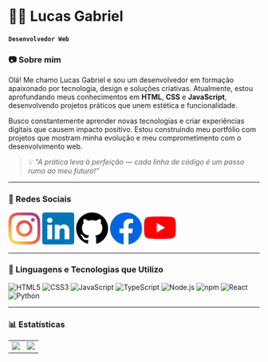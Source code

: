# 👨‍💻 Lucas Gabriel

**`Desenvolvedor Web`**

### 📷 Sobre mim
Olá! Me chamo Lucas Gabriel e sou um desenvolvedor em formação apaixonado por tecnologia, design e soluções criativas. Atualmente, estou aprofundando meus conhecimentos em **HTML**, **CSS** e **JavaScript**, desenvolvendo projetos práticos que unem estética e funcionalidade.

Busco constantemente aprender novas tecnologias e criar experiências digitais que causem impacto positivo. Estou construindo meu portfólio com projetos que mostram minha evolução e meu comprometimento com o desenvolvimento web.

> 💡 *"A prática leva à perfeição — cada linha de código é um passo rumo ao meu futuro!"*

---

### 📱 Redes Sociais

[![Instagram](https://raw.githubusercontent.com/CLorant/readme-social-icons/main/large/colored/instagram.svg)](https://www.instagram.com/seu_usuario)
[![LinkedIn](https://raw.githubusercontent.com/CLorant/readme-social-icons/main/large/colored/linkedin.svg)](https://www.linkedin.com/in/seu_usuario)
[![GitHub](https://raw.githubusercontent.com/CLorant/readme-social-icons/main/large/colored/github.svg)](https://github.com/lucx23)
[![Facebook](https://raw.githubusercontent.com/CLorant/readme-social-icons/main/large/colored/facebook.svg)](https://facebook.com/seu_usuario)
[![YouTube](https://raw.githubusercontent.com/CLorant/readme-social-icons/main/large/colored/youtube.svg)](https://youtube.com/@seu_canal)

---

### 🤖 Linguagens e Tecnologias que Utilizo

<p align="left">
  <img src="https://cdn.jsdelivr.net/gh/devicons/devicon@latest/icons/html5/html5-original.svg" height="32" alt="HTML5" />
  <img src="https://cdn.jsdelivr.net/gh/devicons/devicon@latest/icons/css3/css3-original.svg" height="32" alt="CSS3" />
  <img src="https://cdn.jsdelivr.net/gh/devicons/devicon@latest/icons/javascript/javascript-plain.svg" height="32" alt="JavaScript" />
  <img src="https://cdn.jsdelivr.net/gh/devicons/devicon@latest/icons/typescript/typescript-plain.svg" height="32" alt="TypeScript" />
  <img src="https://cdn.jsdelivr.net/gh/devicons/devicon@latest/icons/nodejs/nodejs-plain-wordmark.svg" height="32" alt="Node.js" />
  <img src="https://cdn.jsdelivr.net/gh/devicons/devicon@latest/icons/npm/npm-original-wordmark.svg" height="32" alt="npm" />
  <img src="https://cdn.jsdelivr.net/gh/devicons/devicon@latest/icons/react/react-original.svg" height="32" alt="React" />
  <img src="https://cdn.jsdelivr.net/gh/devicons/devicon@latest/icons/python/python-original.svg" height="32" alt="Python" />
</p>


---

### 📊 Estatísticas

<table>
  <tr>
    <td>
      <img src="https://github-readme-stats.vercel.app/api?username=lucx23&show_icons=true&theme=tokyonight&include_all_commits=true&locale=pt-br" height="200"/>
    </td>
    <td>
      <img src="https://github-readme-stats.vercel.app/api/top-langs/?username=lucx23&locale=pt-br&theme=tokyonight&layout=compact&custom_title=Tecnologias&langs_count=5" height="200"/>
    </td>
  </tr>
</table>
